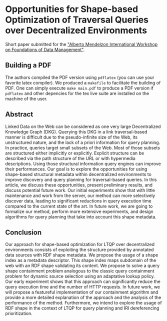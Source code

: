 # Opportunities for Shape-based Optimization of Traversal Queries over Decentralized Environments

Short paper submitted for the ["Alberto Mendelzon International Workshop on Foundations of Data Management"](https://amw2024.github.io/).

## Building a PDF
The authors compiled the PDF version using `pdflatex` (you can use your favorite latex compiler).
We produced a `makefile` to facilitate the building of PDF.
One can simply execute `make main.pdf` to produce a PDF version if `pdflatex` and other depencies for the tex live suite are installed on the machine of the user.

## Abstract
Linked Data on the Web can be considered as one very large Decentralized Knowledge Graph (DKG). Querying
this DKG in a link traversal-based manner is difficult due to the pseudo-infinite size of the Web, its unstructured
nature, and the lack of a priori information for query planning. In practice, queries target small subsets of the
Web. Most of those subsets are structured either implicitly or explicitly. Explicit structure can be described via the
path structure of the URL or with hypermedia descriptions. Using those structural information query engines can
improve their performances. Our goal is to explore the opportunities for using shape-based structural metadata
within decentralized environments to improve discovery and query planning for traversal-based queries. In
this article, we discuss these opportunities, present preliminary results, and discuss potential future work. Our
initial experiments show that with little maintenance and work from the server, our method can more selectively
discover data, leading to significant reductions in query execution time compared to the current state of the
art. In future work, we are going to formalize our method, perform more extensive experiments, and design
algorithms for query planning that take into account this shape metadata.

## Conclusion 

Our approach for shape-based optimization for LTQP over decentralized environments consists of
exploiting the structure provided by annotated data sources with RDF shape metadata. We propose the
usage of a shape index as a metadata descriptor. This shape index maps subdomain of the web with an
RDF shape validating its content. We propose to solve a query shape containment problem analogous
to the classic query containment problem for dynamic source selection using an adaptative lookup
policy. Our early experiment shows that this approach can significantly reduce the query execution
time and the number of HTTP requests. In future work, we will propose a featureful implementation of
our containment algorithm and provide a more detailed explanation of the approach and the analysis
of the performance of the method. Furthermore, we intend to explore the usage of RDF shape in the
context of LTQP for query planning and IRI dereferencing prioritization.